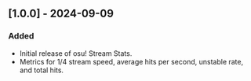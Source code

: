 ## [1.0.0] - 2024-09-09
### Added
- Initial release of osu! Stream Stats.
- Metrics for 1/4 stream speed, average hits per second, unstable rate, and total hits.
